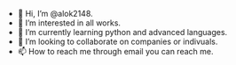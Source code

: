 - 👋 Hi, I’m @alok2148.
- 👀 I’m interested in all works.
- 🌱 I’m currently learning python and advanced languages.
- 💞️ I’m looking to collaborate on companies or indivuals.
- 📫 How to reach me through email you can reach me. 

<!---
alok2148/alok2148 is a ✨ special ✨ repository because its `README.md` (this file) appears on your GitHub profile.
You can click the Preview link to take a look at your changes.
--->
